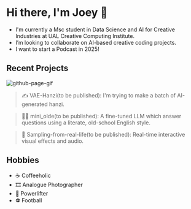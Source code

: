 # Hi there, I'm Joey 👋
- I'm currently a Msc student in Data Science and AI for Creative Industries at UAL Creative Computing Institute.
- I’m looking to collaborate on AI-based creative coding projects.
- I want to start a Podcast in 2025!

## Recent Projects
![github-page-gif](https://github.com/user-attachments/assets/be651831-9f7d-4b16-8e3a-d072c9f2378d)
> ✍️ VAE-Hanzi(to be published): I'm trying to make a batch of AI-generated hanzi.

> 👴🏻 mini_olde(to be published): A fine-tuned LLM which answer questions using a literate, old-school English style.

> 🔘 Sampling-from-real-life(to be published): Real-time interactive visual effects and audio.

## Hobbies
- ☕️ Coffeeholic
- 🎞️ Analogue Photographer
- 💪 Powerlifter
- ⚽️ Football
